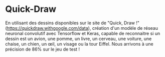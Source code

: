 # Quick-Draw

En utilisant des dessins disponibles sur le site de "Quick, Draw !" (https://quickdraw.withgoogle.com/data), création d'un modèle de réseau neuronal convolutif avec Tensorflow et Keras, capable de reconnaitre si un dessin est un avion, une pomme, un livre, un cerveau, une voiture, une chaise, un chien, un œil, un visage ou la tour Eiffel. Nous arrivons à une précision de 86% sur le jeu de test !

